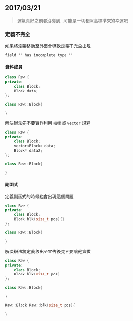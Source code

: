 ## 2017/03/21
> 運氣真好之前都沒碰到...可能是一切都照高標準來的幸運吧

### 定義不完全
如果將定義移動至外面會導致定義不完全出現

`field '' has incomplete type ''`

#### 資料成員

```cpp
class Raw {
private:
    class Block;
    Block data;
};

class Raw::Block{

}
```

解決辦法先不要實作利用 `指標` 或 `vector` 規避

```cpp
class Raw {
private:
    class Block;
    vector<Block> data;
    Block* data2;
};

class Raw::Block{

}
```


#### 副函式
定義副函式的時候也會出現這個問題

```cpp
class Raw {
private:
    class Block;
    Block blk(size_t pos){}
};

class Raw::Block{

}
```

解決辦法將定義移出至宣告後先不要讓他實做

```cpp
class Raw {
private:
    class Block;
    Block blk(size_t pos)
};

class Raw::Block{

}

Raw::Block Raw::blk(size_t pos){

}
```